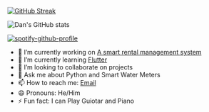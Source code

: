 
[![GitHub Streak](https://github-readme-streak-stats.herokuapp.com?user=danalvin&theme=dark&hide_border=true&date_format=j%20M%5B%20Y%5D&fire=DD2727)](https://git.io/streak-stats)

![Dan's GitHub stats](https://github-readme-stats.vercel.app/api?username=danalvin&show_icons=true&theme=radical)

[![spotify-github-profile](https://spotify-github-profile.vercel.app/api/view?uid=sd72wedl9k0n5inyvxvn783a1&cover_image=true&theme=natemoo-re&show_offline=false&background_color=121212&interchange=false&bar_color=53b14f&bar_color_cover=false)](https://github.com/kittinan/spotify-github-profile)


- 🔭 I’m currently working on [A smart rental management system](https://github.com/danalvin/Rental)
- 🌱 I’m currently learning [Flutter](https://github.com/flutter/flutter)
- 👯 I’m looking to collaborate on projects
- 💬 Ask me about Python and Smart Water Meters
- 📫 How to reach me: [Email](mailto:mungaiwaituika@gmail.com)
- 😄 Pronouns: He/Him
- ⚡ Fun fact: I can Play  Guiotar and Piano

<!--
**danalvin/danalvin** is a ✨ _special_ ✨ repository because its `README.md` (this file) appears on your GitHub profile.

Here are some ideas to get you started:

- 🔭 I’m currently working on ...
- 🌱 I’m currently learning ...
- 👯 I’m looking to collaborate on ...
- 🤔 I’m looking for help with ...
- 💬 Ask me about ...
- 📫 How to reach me: ...
- 😄 Pronouns: ...
- ⚡ Fun fact: ...
-->

